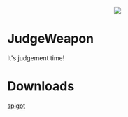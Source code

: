 
<p align="center">
<img src="https://i.imgur.com/FNp20Zb.png">
</p>

# JudgeWeapon
It's judgement time!

# Downloads
[spigot]()
